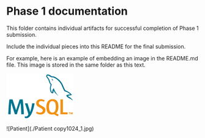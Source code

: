 # Phase 1 documentation
This folder contains individual artifacts for successful completion of Phase 1 submission.

Include the individual pieces into this README for the final submission.

For example, here is an example of embedding an image in the README.md file. This image is stored in the same folder as this text.

![MySql logo](./logo-mysql-170x115.png "mysql description")

![Patient](./Patient copy1024_1.jpg)
